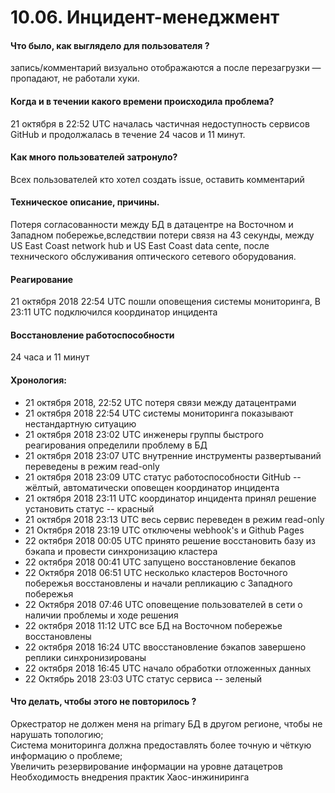 # 10.06. Инцидент-менеджмент

#### Что было, как выглядело для пользователя ?

запись/комментарий визуально отображаются а после перезагрузки — пропадают, не работали хуки.

#### Когда и в течении какого времени происходила проблема?

21 октября в 22:52 UTC началась частичная недоступность сервисов GitHub и продолжалась в течение 24 часов и 11 минут.

#### Как много пользователей затронуло?

Всех пользователей кто хотел создать issue, оставить комментарий

#### Техническое описание, причины.

Потеря согласованности между БД в датацентре на Восточном и Западном побережье,вследствии потери связя на 43 секунды, между US East Coast network hub и US East Coast data cente, после технического обслуживания оптического сетевого оборудования.

#### Реагирование

21 октября 2018 22:54 UTC пошли оповещения системы мониторинга, В 23:11 UTC подключился координатор инцидента

#### Восстановление работоспособности

24 часа и 11 минут

#### Хронология:

* 21 октября 2018, 22:52 UTC  потеря связи между датацентрами  
* 21 октября 2018 22:54 UTC  системы мониторинга показывают нестандартную ситуацию  
* 21 октября 2018 23:02 UTC  инженеры группы быстрого реагирования определили проблему в БД  
* 21 октября 2018 23:07 UTC внутренние инструменты развертываний переведены в режим read-only  
* 21 октября 2018 23:09 UTС статус работоспособности GitHub -- жёлтый, автоматически оповещен координатор инцидента  
* 21 октября 2018 23:11 UTC координатор инцидента принял решение установить статус -- красный  
* 21 октября 2018 23:13 UTC весь сервис переведен в режим read-only  
* 21 Октября 2018 23:19 UTC отключены webhook's и Github Pages  
* 22 октября 2018 00:05 UTC принято решение восстановить базу из бэкапа и провести синхронизацию кластера  
* 22 октября 2018 00:41 UTC запущено восстановление бекапов  
* 22 Октября 2018 06:51 UTC несколько кластеров Восточного побережья восстановлены и начали репликацию с Западного побережья  
* 22 Октября 2018 07:46 UTC оповещение пользователей в сети о наличии проблемы и ходе решения  
* 22 октября 2018 11:12 UTC все БД на Восточном побережье восстановлены  
* 22 октября 2018 16:24 UTC ввосстановление бэкапов завершено реплики синхронизированы  
* 22 октября 2018 16:45 UTC начало обработки отложенных данных  
* 22 Октябрь 2018 23:03 UTC статус сервиса -- зеленый  

#### Что делать, чтобы этого не повторилось ?

Оркестратор не должен меня на primary БД в другом регионе, чтобы не нарушать топологию;   
Система мониторинга должна предоставлять  более точную и чёткую информацию о проблеме;   
Увеличить резервирование информации на уровне датацетров  
Необходимость внедрения практик Хаос-инжиниринга   
